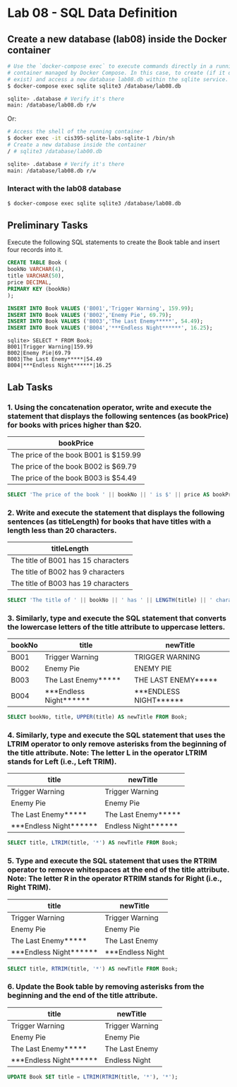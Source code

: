 # Lab 08 - SQL Data Definition

## Create a new database (lab08) inside the Docker container

```bash
# Use the `docker-compose exec` to execute commands directly in a running
# container managed by Docker Compose. In this case, to create (if it doesn't
# exist) and access a new database lab08.db within the sqlite service.
$ docker-compose exec sqlite sqlite3 /database/lab08.db

sqlite> .database # Verify it's there
main: /database/lab08.db r/w
```

Or:

```bash
# Access the shell of the running container
$ docker exec -it cis395-sqlite-labs-sqlite-1 /bin/sh
# Create a new database inside the container
/ # sqlite3 /database/lab00.db

sqlite> .database # Verify it's there
main: /database/lab08.db r/w
```

### Interact with the lab08 database
```bash
$ docker-compose exec sqlite sqlite3 /database/lab08.db
```


## Preliminary Tasks

Execute the following SQL statements to create the Book table and insert four records into it.

```sql
CREATE TABLE Book (
bookNo VARCHAR(4),
title VARCHAR(50),
price DECIMAL,
PRIMARY KEY (bookNo)
);

INSERT INTO Book VALUES ('B001','Trigger Warning', 159.99);
INSERT INTO Book VALUES ('B002','Enemy Pie', 69.79);
INSERT INTO Book VALUES ('B003','The Last Enemy*****', 54.49);
INSERT INTO Book VALUES ('B004','***Endless Night******', 16.25);
```

```
sqlite> SELECT * FROM Book;
B001|Trigger Warning|159.99
B002|Enemy Pie|69.79
B003|The Last Enemy*****|54.49
B004|***Endless Night******|16.25
```

## Lab Tasks

### 1. Using the concatenation operator, write and execute the statement that displays the following sentences (as bookPrice) for books with prices higher than $20.

| bookPrice |
| --------- |
| The price of the book B001 is $159.99 |
| The price of the book B002 is $69.79 |
| The price of the book B003 is $54.49 |

```sql
SELECT 'The price of the book ' || bookNo || ' is $' || price AS bookPrice FROM Book WHERE price > 20;
```

### 2. Write and execute the statement that displays the following sentences (as titleLength) for books that have titles with a length less than 20 characters.

| titleLength |
| ----------- |
| The title of B001 has 15 characters |
| The title of B002 has 9 characters |
| The title of B003 has 19 characters |

```sql
SELECT 'The title of ' || bookNo || ' has ' || LENGTH(title) || ' characters' AS titleLength FROM Book WHERE LENGTH(title) < 20;
```

### 3. Similarly, type and execute the SQL statement that converts the lowercase letters of the title attribute to uppercase letters.

bookNo | title | newTitle
------ | ----- | --------
B001|Trigger Warning|TRIGGER WARNING
B002|Enemy Pie|ENEMY PIE
B003|The Last Enemy\*\*\*\*\*|THE LAST ENEMY\*\*\*\*\*
B004|\*\*\*Endless Night\*\*\*\*\*\*|\*\*\*ENDLESS NIGHT\*\*\*\*\*\*

```sql
SELECT bookNo, title, UPPER(title) AS newTitle FROM Book;
```

### 4. Similarly, type and execute the SQL statement that uses the LTRIM operator to only remove asterisks from the beginning of the title attribute. Note: The letter L in the operator LTRIM stands for Left (i.e., Left TRIM).

title | newTitle
----- | --------
Trigger Warning|Trigger Warning
Enemy Pie|Enemy Pie
The Last Enemy\*\*\*\*\*|The Last Enemy\*\*\*\*\*
\*\*\*Endless Night\*\*\*\*\*\*|Endless Night\*\*\*\*\*\*

```sql
SELECT title, LTRIM(title, '*') AS newTitle FROM Book;
```

### 5. Type and execute the SQL statement that uses the RTRIM operator to remove whitespaces at the end of the title attribute. Note: The letter R in the operator RTRIM stands for Right (i.e., Right TRIM).

title | newTitle
----- | --------
Trigger Warning|Trigger Warning
Enemy Pie|Enemy Pie
The Last Enemy\*\*\*\*\*|The Last Enemy
\*\*\*Endless Night\*\*\*\*\*\*|\*\*\*Endless Night


```sql
SELECT title, RTRIM(title, '*') AS newTitle FROM Book;
```

### 6. Update the Book table by removing asterisks from the beginning and the end of the title attribute.

title | newTitle
----- | --------
Trigger Warning|Trigger Warning
Enemy Pie|Enemy Pie
The Last Enemy\*\*\*\*\*|The Last Enemy
\*\*\*Endless Night\*\*\*\*\*\*|Endless Night

```sql
UPDATE Book SET title = LTRIM(RTRIM(title, '*'), '*');
```
